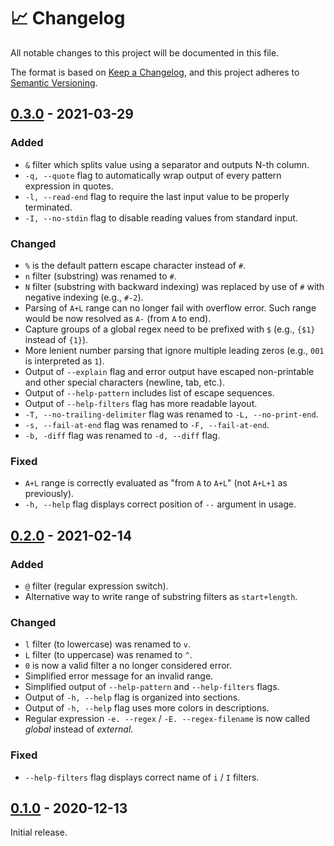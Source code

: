 # 📈 Changelog

All notable changes to this project will be documented in this file.

The format is based on [Keep a Changelog](https://keepachangelog.com/en/1.0.0/),
and this project adheres to [Semantic Versioning](https://semver.org/spec/v2.0.0.html).

## [0.3.0] - 2021-03-29

### Added

- `&` filter which splits value using a separator and outputs N-th column.
- `-q, --quote` flag to automatically wrap  output of every pattern expression in quotes.
- `-l, --read-end` flag to require the last input value to be properly terminated.
- `-I, --no-stdin` flag to disable reading values from standard input.

### Changed

- `%` is the default pattern escape character instead of `#`.
- `n` filter (substring) was renamed to `#`.
- `N` filter (substring with backward indexing) was replaced by use of `#` with negative indexing (e.g., `#-2`).
- Parsing of `A+L` range can no longer fail with overflow error. Such range would be now resolved as `A-` (from `A` to end).
- Capture groups of a global regex need to be prefixed with `$` (e.g., `{$1}` instead of `{1}`).
- More lenient number parsing that ignore multiple leading zeros (e.g., `001` is interpreted as `1`).
- Output of `--explain` flag and error output have escaped non-printable and other special characters (newline, tab, etc.).
- Output of `--help-pattern` includes list of escape sequences.
- Output of `--help-filters` flag has more readable layout.
- `-T, --no-trailing-delimiter` flag was renamed to `-L, --no-print-end`.
- `-s, --fail-at-end` flag was renamed to `-F, --fail-at-end`.
- `-b, -diff` flag was renamed to `-d, --diff` flag.

### Fixed

- `A+L` range is correctly evaluated as "from `A` to `A+L`" (not `A+L+1` as previously).
- `-h, --help` flag displays correct position of `--` argument in usage.

## [0.2.0] - 2021-02-14

### Added

- `@` filter (regular expression switch).
- Alternative way to write range of substring filters as `start+length`.

### Changed

- `l` filter (to lowercase) was renamed to `v`.
- `L` filter (to uppercase) was renamed to `^`.
- `0` is now a valid filter a no longer considered error.
- Simplified error message for an invalid range.
- Simplified output of `--help-pattern` and `--help-filters` flags.
- Output of `-h, --help` flag is organized into sections.
- Output of `-h, --help` flag uses more colors in descriptions.
- Regular expression `-e. --regex` / `-E. --regex-filename` is now called *global* instead of *external*.

### Fixed

- `--help-filters` flag displays correct name of `i` / `I` filters.

## [0.1.0] - 2020-12-13

Initial release.

[Unreleased]: https://github.com/jpikl/rew/compare/v0.3.0...HEAD
[0.3.0]: https://github.com/jpikl/rew/compare/v0.2.0...v0.3.0
[0.2.0]: https://github.com/jpikl/rew/compare/v0.1.0...v0.2.0
[0.1.0]: https://github.com/jpikl/rew/releases/tag/v0.1.0
